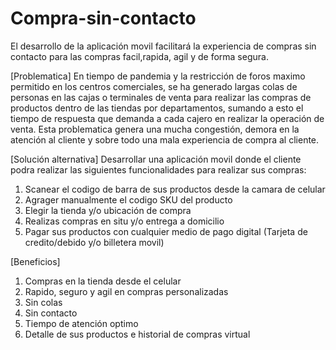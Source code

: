 # Compra-sin-contacto
El desarrollo de la aplicación movil facilitará la experiencia de compras sin contacto para las compras facil,rapida, agil y de forma segura.

[Problematica]
En tiempo de pandemia y la restricción de foros maximo permitido en los centros comerciales, se ha generado largas colas de personas en las cajas o terminales de venta 
para realizar las compras de productos dentro de las tiendas por departamentos, sumando a esto el tiempo de respuesta que demanda a cada cajero en realizar la operación
de venta. Esta problematica genera una mucha congestión, demora en la atención al cliente y sobre todo una mala experiencia de compra al cliente.

[Solución alternativa]
Desarrollar una aplicación movil donde el cliente podra realizar las siguientes funcionalidades para realizar sus compras:
1. Scanear el codigo de barra de sus productos desde la camara de celular
2. Agrager manualmente el codigo SKU del producto 
3. Elegir la tienda y/o ubicación de compra
4. Realizas compras en situ y/o entrega a domicilio
5. Pagar sus productos con cualquier medio de pago digital (Tarjeta de credito/debido y/o billetera movil)

[Beneficios]
1. Compras en la tienda desde el celular
2. Rapido, seguro y agil en compras personalizadas
3. Sin colas 
4. Sin contacto
5. Tiempo de atención optimo 
6. Detalle de sus productos e historial de compras virtual
